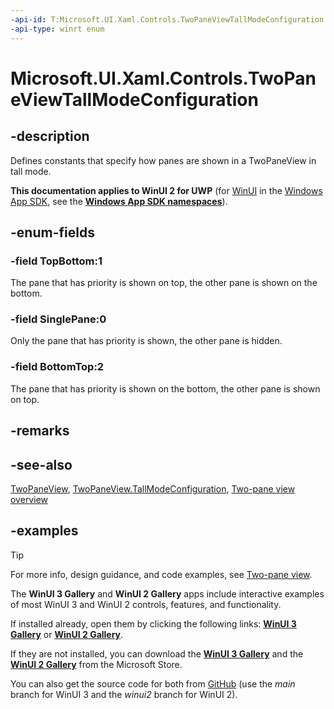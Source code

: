 ```yaml
---
-api-id: T:Microsoft.UI.Xaml.Controls.TwoPaneViewTallModeConfiguration
-api-type: winrt enum
---
```


<!-- Enumeration syntax.
public enum TwoPaneViewTallModeConfiguration : int 
-->

# Microsoft.UI.Xaml.Controls.TwoPaneViewTallModeConfiguration

## -description

Defines constants that specify how panes are shown in a TwoPaneView in tall mode.

**This documentation applies to WinUI 2 for UWP** (for [WinUI](/windows/apps/winui/winui3/) in the [Windows App SDK](/windows/apps/windows-app-sdk/), see the **[Windows App SDK namespaces](/windows/windows-app-sdk/api/winrt/)**).

## -enum-fields
### -field TopBottom:1

The pane that has priority is shown on top, the other pane is shown on the bottom.

### -field SinglePane:0

Only the pane that has priority is shown, the other pane is hidden.

### -field BottomTop:2

The pane that has priority is shown on the bottom, the other pane is shown on top.

## -remarks

## -see-also

[TwoPaneView](twopaneview.md), [TwoPaneView.TallModeConfiguration](twopaneview_tallmodeconfiguration.md), [Two-pane view overview](/windows/apps/design/controls/two-pane-view)

## -examples

> [!TIP]
> For more info, design guidance, and code examples, see [Two-pane view](/windows/apps/design/controls/two-pane-view).
>
> The **WinUI 3 Gallery** and **WinUI 2 Gallery** apps include interactive examples of most WinUI 3 and WinUI 2 controls, features, and functionality.
>
> If installed already, open them by clicking the following links: [**WinUI 3 Gallery**](winui3gallery:) or [**WinUI 2 Gallery**](winui2gallery:).
>
> If they are not installed, you can download the [**WinUI 3 Gallery**](https://www.microsoft.com/store/productId/9P3JFPWWDZRC) and the [**WinUI 2 Gallery**](https://www.microsoft.com/store/productId/9MSVH128X2ZT) from the Microsoft Store.
>
> You can also get the source code for both from [GitHub](https://github.com/Microsoft/WinUI-Gallery) (use the *main* branch for WinUI 3 and the *winui2* branch for WinUI 2).
